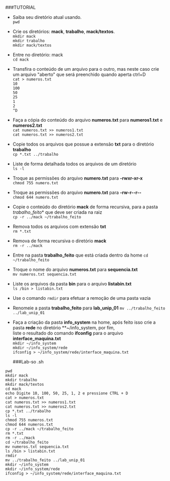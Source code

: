 ###TUTORIAL

* Saiba seu diretório atual usando.  
  `pwd`  

* Crie os diretórios: **mack**, **trabalho**, **mack/textos**.  
  `mkdir mack`  
  `mkdir trabalho`    
  `mkdir mack/textos` 
  
  
* Entre no diretório: mack  
  `cd mack`  
  
  
* Transfira o conteúdo de um arquivo para o outro, mas neste caso crie um arquivo "aberto" que será preenchido quando aperta ctrl+D  
 `cat > numeros.txt`  
 `10`   
 `100`    
 `50`    
 `25`    
 `1`    
 `2`    
 `^D` 
 
* Faça a cópia do conteúdo do arquivo **numeros.txt** para **numeros1.txt** e **numeros2.txt**  
  `cat numeros.txt >> numeros1.txt`  
  `cat numeros.txt >> numeros2.txt`  
  
* Copie todos os arquivos que possue a extensão **txt** para o diretório **trabalho**  
 `cp *.txt ../trabalho`  
 
* Liste de forma detalhada todos os arquivos de um diretório  
  `ls -l`  

* Troque as permissões do arquivo **numero.txt** para **-rwxr-xr-x**  
  `chmod 755 numero.txt`  
  
* Troque as permissões do arquivo **numero.txt** para **-rw-r--r--**  
  `chmod 644 numero.txt`  
  
* Copie o conteúdo do diretório **mack** de forma recursiva, para a pasta *trabalho_feito** que deve ser criada na raiz  
  `cp -r ../mack ~/trabalho_feito`  
  
* Remova todos os arquivos com extensão **txt**  
 `rm *.txt`  
 
* Remova de forma recursiva o diretório **mack**  
  `rm -r ../mack`  
  
* Entre na pasta **trabalho_feito** que está criada dentro da home
  `cd ~/trabalho_feito`  
  
* Troque o nome do arquivo **numeros.txt** para **sequencia.txt**  
 `mv numeros.txt sequencia.txt`  
 
* Liste os arquivos da pasta **bin** para o arquivo **listabin.txt**  
  `ls /bin > listabin.txt`  
  
* Use o comando `rmdir` para efetuar a remoção de uma pasta vazia  

* Renomeie a pasta **trabalho_feito** para **lab_unip_01**
  `mv ../trabalho_feito ../lab_unip_01`  
  
* Faça a criação da pasta **info_system** na home, após feito isso crie a pasta **rede** no diretório **~/info_system, por fim,  
  liste o resultado do comando **ifconfig** para o arquivo **interface_maquina.txt**  
  `mkdir ~/info_system`  
  `mkdir ~/info_system/rede`  
  `ifconfig > ~/info_system/rede/interface_maquina.txt`  
  
  
  
  ###Lab-so .sh  
```  
pwd
mkdir mack
mkdir trabalho
mkdir mack/textos
cd mack
echo Digite 10, 100, 50, 25, 1, 2 e pressione CTRL + D
cat > numeros.txt
cat numeros.txt >> numeros1.txt
cat numeros.txt >> numeros2.txt
cp *.txt ../trabalho
ls -l
chmod 755 numeros.txt
chmod 644 numeros.txt
cp -r ../mack ~/trabalho_feito
rm *.txt
rm -r ../mack
cd ~/trabalho_feito
mv numeros.txt sequencia.txt
ls /bin > listabin.txt
rmdir
mv ../trabalho_feito ../lab_unip_01
mkdir ~/info_system
mkdir ~/info_system/rede
ifconfig > ~/info_system/rede/interface_maquina.txt  
```
  
  
  




















 
